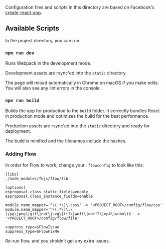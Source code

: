 Configuration files and scripts in this directory are based on Facebook's
[create-react-app](https://github.com/facebookincubator/create-react-app).

## Available Scripts

In the project directory, you can run:

### `npm run dev`

Runs Webpack in the development mode.

Development assets are rsync'ed into the `static` directory.

The page will reload automatically in Chrome on macOS if you make edits.
You will also see any lint errors in the console.

### `npm run build`

Builds the app for production to the `build` folder.
It correctly bundles React in production mode and optimizes the build for the best performance.

Production assets are rsync'ed into the `static` directory and ready for deployment.

The build is minified and the filenames include the hashes.

### Adding Flow

In order for Flow to work, change your `.flowconfig` to look like this:

```
[libs]
./node_modules/fbjs/flow/lib

[options]
esproposal.class_static_fields=enable
esproposal.class_instance_fields=enable

module.name_mapper='^\(.*\)\.css$' -> '<PROJECT_ROOT>/config/flow/css'
module.name_mapper='^\(.*\)\.\(jpg\|png\|gif\|eot\|svg\|ttf\|woff\|woff2\|mp4\|webm\)$' -> '<PROJECT_ROOT>/config/flow/file'

suppress_type=$FlowIssue
suppress_type=$FlowFixMe
```

Re-run flow, and you sholdn’t get any extra issues.
